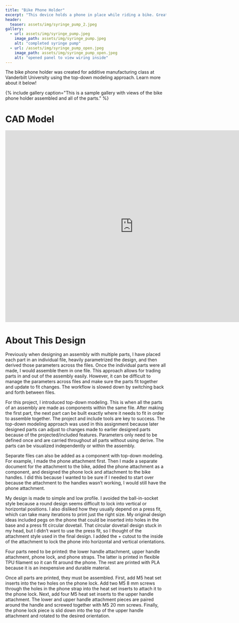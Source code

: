 ```yaml
---
title: "Bike Phone Holder"
excerpt: "This device holds a phone in place while riding a bike. Great to use for directions!"
header: 
  teaser: assets/img/syringe_pump_2.jpeg
gallery:
  - url: assets/img/syringe_pump.jpeg
    image_path: assets/img/syringe_pump.jpeg
    alt: "completed syringe pump"
  - url: /assets/img/syringe_pump_open.jpeg
    image_path: assets/img/syringe_pump_open.jpeg
    alt: "opened panel to view wiring inside"
---
```


The bike phone holder was created for additive manufacturing class at Vanderbilt University using the top-down modeling approach. Learn more about it below! 

{% include gallery caption="This is a sample gallery with views of the bike phone holder assembled and all of the parts." %}

# CAD Model 

<iframe src="https://vanderbilt643.autodesk360.com/shares/public/SH512d4QTec90decfa6e2ddcd9cad9ad7619?mode=embed" width="800" height="600" allowfullscreen="true" webkitallowfullscreen="true" mozallowfullscreen="true"  frameborder="0"></iframe>

# About This Design 
Previously when designing an assembly with multiple parts, I have placed each part in an individual file, heavily parametrized the design, and then derived those parameters across the files. Once the individual parts were all made, I would assemble them in one file. This approach allows for trading parts in and out of the assembly easily. However, it can be difficult to manage the parameters across files and make sure the parts fit together and update to fit changes. The workflow is slowed down by switching back and forth between files. 

For this project, I introduced top-down modeling. This is when all the parts of an assembly are made as components within the same file. After making the first part, the next part can be built exactly where it needs to fit in order to assemble together. The project and include tools are key to success. The top-down modeling approach was used in this assignment because later designed parts can adjust to changes made to earlier designed parts because of the projected/included features. Parameters only need to be defined once and are carried throughout all parts without using derive. The parts can be visualized independently or within the assembly. 

Separate files can also be added as a component with top-down modeling. For example, I made the phone attachment first. Then I made a separate document for the attachment to the bike, added the phone attachment as a component, and designed the phone lock and attachment to the bike handles. I did this because I wanted to be sure if I needed to start over because the attachment to the handles wasn’t working, I would still have the phone attachment. 

My design is made to simple and low profile. I avoided the ball-in-socket style because a round design seems difficult to lock into vertical or horizontal positions. I also disliked how they usually depend on a press fit, which can take many iterations to print just the right size. My original design ideas included pegs on the phone that could be inserted into holes in the base and a press fit circular dovetail. That circular dovetail design stuck in my head, but I didn’t want to use the press fit, so I thought of the attachment style used in the final design. I added the + cutout to the inside of the attachment to lock the phone into horizontal and vertical orientations. 

Four parts need to be printed: the lower handle attachment, upper handle attachment, phone lock, and phone straps. The latter is printed in flexible TPU filament so it can fit around the phone. The rest are printed with PLA because it is an inexpensive and durable material. 

Once all parts are printed, they must be assembled. First, add M5 heat set inserts into the two holes on the phone lock. Add two M5 8 mm screws through the holes in the phone strap into the heat set inserts to attach it to the phone lock. Next, add four M5 heat set inserts to the upper handle attachment. The lower and upper handle attachment pieces are paired around the handle and screwed together with M5 20 mm screws. Finally, the phone lock piece is slid down into the top of the upper handle attachment and rotated to the desired orientation. 
